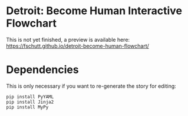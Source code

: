# Detroit: Become Human Interactive Flowchart

This is not yet finished, a preview is available here: https://fschutt.github.io/detroit-become-human-flowchart/

# Dependencies

This is only necessary if you want to re-generate the story for editing:

```
pip install PyYAML
pip install Jinja2
pip install MyPy
```